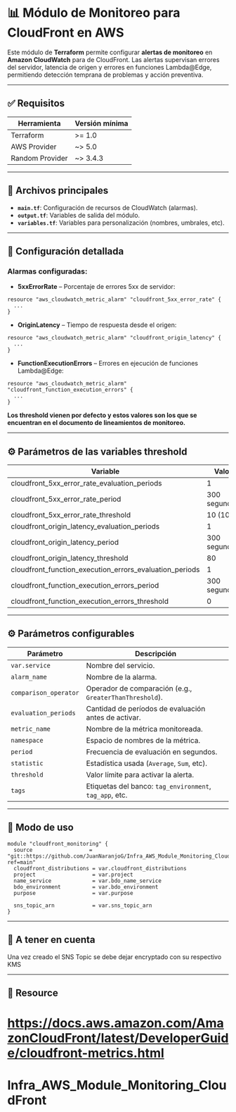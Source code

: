 # 📊 Módulo de Monitoreo para CloudFront en AWS

Este módulo de **Terraform** permite configurar **alertas de monitoreo** en **Amazon CloudWatch** para de CloudFront. Las alertas supervisan errores del servidor, latencia de origen y errores en funciones Lambda@Edge, permitiendo detección temprana de problemas y acción preventiva.

---

## ✅ Requisitos

| Herramienta     | Versión mínima |
| --------------- | -------------- |
| Terraform       | >= 1.0         |
| AWS Provider    | ~> 5.0         |
| Random Provider | ~> 3.4.3       |

---

## 📁 Archivos principales

- **`main.tf`**: Configuración de recursos de CloudWatch (alarmas).
- **`output.tf`**: Variables de salida del módulo.
- **`variables.tf`**: Variables para personalización (nombres, umbrales, etc).

---

## 🔧 Configuración detallada

### Alarmas configuradas:

- **5xxErrorRate** – Porcentaje de errores 5xx de servidor:

```hcl
resource "aws_cloudwatch_metric_alarm" "cloudfront_5xx_error_rate" {
  ...
}
```

- **OriginLatency** – Tiempo de respuesta desde el origen:

```hcl
resource "aws_cloudwatch_metric_alarm" "cloudfront_origin_latency" {
  ...
}
```

- **FunctionExecutionErrors** – Errores en ejecución de funciones Lambda@Edge:

```hcl
resource "aws_cloudwatch_metric_alarm" "cloudfront_function_execution_errors" {
  ...
}
```

**Los threshold vienen por defecto y estos valores son los que se encuentran en el documento de lineamientos de monitoreo.**

---

## ⚙️ Parámetros de las variables threshold

| Variable                                                  | Valor        |
| --------------------------------------------------------- | ------------ |
| cloudfront_5xx_error_rate_evaluation_periods              | 1            |
| cloudfront_5xx_error_rate_period                          | 300 segundos |
| cloudfront_5xx_error_rate_threshold                       | 10 (10%)     |
| cloudfront_origin_latency_evaluation_periods              | 1            |
| cloudfront_origin_latency_period                          | 300 segundos |
| cloudfront_origin_latency_threshold                       | 80           |
| cloudfront_function_execution_errors_evaluation_periods   | 1            |
| cloudfront_function_execution_errors_period               | 300 segundos |
| cloudfront_function_execution_errors_threshold            | 0            |


---

## ⚙️ Parámetros configurables

| Parámetro             | Descripción                                             |
| --------------------- | ------------------------------------------------------- |
| `var.service`         | Nombre del servicio.                                    |
| `alarm_name`          | Nombre de la alarma.                                    |
| `comparison_operator` | Operador de comparación (e.g., `GreaterThanThreshold`). |
| `evaluation_periods`  | Cantidad de períodos de evaluación antes de activar.    |
| `metric_name`         | Nombre de la métrica monitoreada.                       |
| `namespace`           | Espacio de nombres de la métrica.                       |
| `period`              | Frecuencia de evaluación en segundos.                   |
| `statistic`           | Estadística usada (`Average`, `Sum`, etc).              |
| `threshold`           | Valor límite para activar la alerta.                    |
| `tags`                | Etiquetas del banco: `tag_environment`, `tag_app`, etc. |

---

## 🧪 Modo de uso

```hcl
module "cloudfront_monitoring" {
  source                  = "git::https://github.com/JuanNaranjoG/Infra_AWS_Module_Monitoring_CloudFront.git//cloudfront?ref=main"
  cloudfront_distributions = var.cloudfront_distributions
  project                  = var.project
  name_service             = var.bdo_name_service
  bdo_environment          = var.bdo_environment
  purpose                  = var.purpose

  sns_topic_arn            = var.sns_topic_arn
}
```

---

## 🧪 A tener en cuenta

Una vez creado el SNS Topic se debe dejar encryptado con su respectivo KMS

---

## 📝 Resource

# https://docs.aws.amazon.com/AmazonCloudFront/latest/DeveloperGuide/cloudfront-metrics.html

# Infra_AWS_Module_Monitoring_CloudFront
